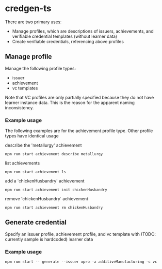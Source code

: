 # credgen-ts

There are two primary uses:
- Manage profiles, which are descriptions of issuers, achievements, and verifiable credential templates (without learner data)
- Create verifiable credentials, referencing above profiles

## Manage profile

Manage the following profile types:
- issuer
- achievement
- vc templates

Note that VC profiles are only partially specified because they do not have learner instance data. This is the reason for the apparent naming inconsistency.

### Example usage

The following examples are for the achievement profile type. Other profile types have identical usage

describe the 'metallurgy' achievement

```
npm run start achievement describe metallurgy
```

list achievements

```
npm run start achievement ls
```

add a 'chickenHusbandry' achievement

```
npm run start achievement init chickenHusbandry
```

remove 'chickenHusbandry' achievement

```
npm run start achievement rm chickenHusbandry
```


## Generate credential

Specify an issuer profile, achievement profile, and vc template with (TODO: currently sample is hardcoded) learner data

### Example usage

```
npm run start -- generate --issuer xpro -a additiveManufacturing -c vc
```
